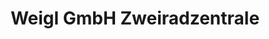 ---
title: "Weigl GmbH Zweiradzentrale"
url: /sindelfingen/weigl-gmbh-zweiradzentrale/
shop: Fahrrad
---
